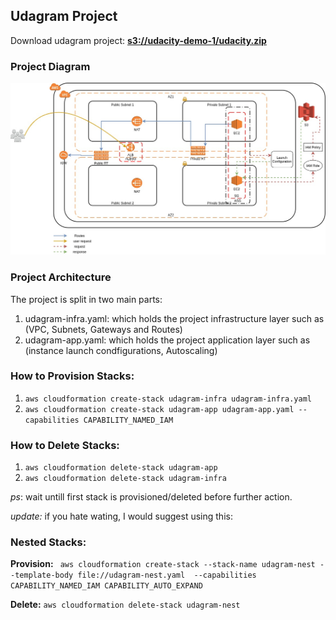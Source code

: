 ## Udagram Project

Download udagram project: [**s3://udacity-demo-1/udacity.zip**](s3://udacity-demo-1/udacity.zip)

### Project Diagram
![alt text](https://github.com/deyaa-m/CloudformationHAproject/blob/master/udacity-iac.jpg)
### Project Architecture
The project is split in two main parts:
1. udagram-infra.yaml: which holds the project infrastructure layer such as (VPC, Subnets, Gateways and Routes)
2. udagram-app.yaml: which holds the project application layer such as (instance launch condfigurations, Autoscaling)

### How to Provision Stacks:
1. ```aws cloudformation create-stack udagram-infra udagram-infra.yaml```  
2. ```aws cloudformation create-stack udagram-app udagram-app.yaml --capabilities CAPABILITY_NAMED_IAM```

### How to Delete Stacks:
1. ```aws cloudformation delete-stack udagram-app```
2. ```aws cloudformation delete-stack udagram-infra```

*ps*: wait untill first stack is provisioned/deleted before further action.

*update:* if you hate wating, I would suggest using this:

### Nested Stacks:

**Provision:**  ``` aws cloudformation create-stack --stack-name udagram-nest --template-body file://udagram-nest.yaml  --capabilities CAPABILITY_NAMED_IAM CAPABILITY_AUTO_EXPAND```

**Delete:** ```aws cloudformation delete-stack udagram-nest```
